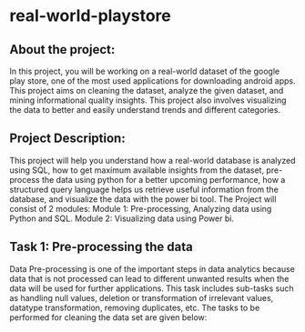 # real-world-playstore

## About the project:
In this project, you will be working on a real-world dataset of the google play store, one of the most used applications for downloading android apps. This project aims on cleaning the dataset, analyze the given dataset, and mining informational quality insights. This project also involves visualizing the data to better and easily understand trends and different categories.

## Project Description: 

This project will help you understand how a real-world database is analyzed using SQL, how to get maximum available insights from the dataset, pre-process the data using python for a better upcoming performance, how a structured query language helps us retrieve useful information from the database, and visualize the data with the power bi tool.
The Project will consist of 2 modules:
Module 1: Pre-processing, Analyzing data using Python and SQL.
Module 2: Visualizing data using Power bi.

## Task 1: Pre-processing the data

Data Pre-processing is one of the important steps in data analytics because data that is not processed can lead to different unwanted results when the data will be used for further applications. This task includes sub-tasks such as handling null values, deletion or transformation of irrelevant values, datatype transformation, removing duplicates, etc. The tasks to be performed for cleaning the data set are given below:
 
